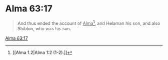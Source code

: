 # Alma 63:17

> And thus ended the account of <u>Alma</u>[^a], and Helaman his son, and also Shiblon, who was his son.

[Alma 63:17](https://www.churchofjesuschrist.org/study/scriptures/bofm/alma/63?lang=eng&id=p17#p17)


[^a]: [[Alma 1.2|Alma 1:2 (1-2).]]
